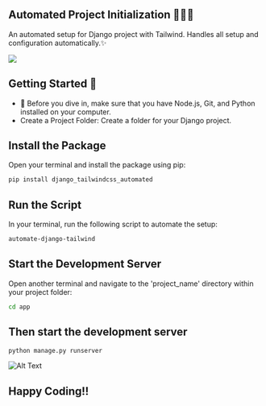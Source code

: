 Automated Project Initialization 🐍💚💙 
---
An automated setup for Django project with Tailwind. Handles all setup and configuration automatically.✨

<p align="left">
  <a href="https://skillicons.dev">
    <img src="https://skillicons.dev/icons?i=django,tailwindcss,python" />
  </a>
</p>

## Getting Started 💙
- 👀 Before you dive in, make sure that you have Node.js, Git, and Python installed on your computer.
- Create a Project Folder: Create a folder for your Django project.

## Install the Package 

Open your terminal and install the package using pip:
```bash
pip install django_tailwindcss_automated
```

## Run the Script

In your terminal, run the following script to automate the setup:
```bash
automate-django-tailwind
```

## Start the Development Server

Open another terminal and navigate to the 'project_name' directory within your project folder:
```bash
cd app
```

## Then start the development server


```bash
python manage.py runserver
```

![Alt Text](img.png)


## Happy Coding!!
